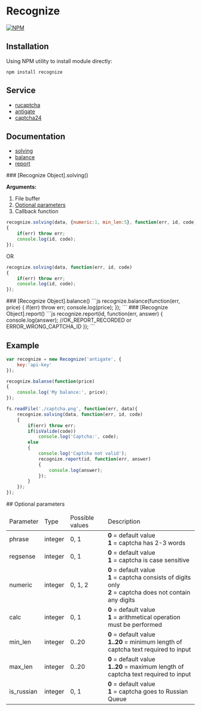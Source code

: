 # Recognize

[![NPM](https://nodei.co/npm/recognize.png?downloads=true&downloadRank=true&stars=true)](https://nodei.co/npm/recognize/)
## Installation
Using NPM utility to install module directly:
```npm
npm install recognize
```

## Service
* [rucaptcha](https://rucaptcha.com/?from=1027759)
* [antigate](https://anti-captcha.com)
* [captcha24](http://captcha24.com)

## Documentation
* [solving](#solving) 
* [balance](#balance)
* [report](#report)

<a name="solving" />
### [Recognize Object].solving()

__Arguments:__

1. File buffer
2. [Optional parameters](#optional)
3. Callback function

```js
recognize.solving(data, {numeric:1, min_len:5}, function(err, id, code)
{
	if(err) throw err;
	console.log(id, code);
});
```
OR
```js
recognize.solving(data, function(err, id, code)
{
	if(err) throw err;
	console.log(id, code);
});
```
<a name="balance" />
### [Recognize Object].balance()
```js
recognize.balance(function(err, price)
{
    if(err) throw err;
    console.log(price);
});
```
<a name="report" />
### [Recognize Object].report()
```js
recognize.report(id, function(err, answer)
{
   console.log(answer);  //OK_REPORT_RECORDED or ERROR_WRONG_CAPTCHA_ID
});
```

## Example
```js
var recognize = new Recognize('antigate', {
    key:'api-key'
});

recognize.balanse(function(price)
{
    console.log('My balance:', price);
});

fs.readFile('./captcha.png', function(err, data){
    recognize.solving(data, function(err, id, code)
    {
        if(err) throw err;
        if(isValide(code))
        	console.log('Captcha:', code);
        else
        {
        	console.log('Captcha not valid');
        	recognize.report(id, function(err, answer)
        	{
        		console.log(answer);
        	});
        }
    });
});
```

<a name="optional" />
## Optional parameters
<table class="table" width="100%">
    <thead>
        <tr>
            <td>Parameter</td>
            <td>Type</td>
            <td>Possible values</td>
            <td>Description</td>
        </tr>
    </thead>
    <tbody>
        <tr>
            <td>phrase</td>
            <td>integer</td>
            <td>0, 1</td>
            <td>
                <div><b>0</b> = default value</div>
                <div><b>1</b> = captcha has 2-3 words</div>
            </td>
        </tr>
        <tr>
            <td>regsense</td>
            <td>integer</td>
            <td>0, 1</td>
            <td>
                <div><b>0</b> = default value</div>
                <div><b>1</b> = captcha is case sensitive</div>
            </td>
        </tr>
        <tr>
            <td>numeric</td>
            <td>integer</td>
            <td>0, 1, 2</td>
            <td>
                <div><b>0</b> = default value</div>
                <div><b>1</b> = captcha consists of digits only</div>
                <div><b>2</b> = captcha does not contain any digits</div>
            </td>
        </tr>
        <tr>
            <td>calc</td>
            <td>integer</td>
            <td>0, 1</td>
            <td>
                <div><b>0</b> = default value</div>
                <div><b>1</b> = arithmetical operation must be performed</div>
            </td>
        </tr>
        <tr>
            <td>min_len</td>
            <td>integer</td>
            <td>0..20</td>
            <td>
                <div><b>0</b> = default value</div>
                <div><b>1..20</b> = minimum length of captcha text required to input</div>
            </td>
        </tr>
        <tr>
            <td>max_len</td>
            <td>integer</td>
            <td>0..20</td>
            <td>
                <div><b>0</b> = default value</div>
                <div><b>1..20</b> = maximum length of captcha text required to input</div>
            </td>
        </tr>
        <tr>
            <td>is_russian</td>
            <td>integer</td>
            <td>0, 1</td>
            <td>
                <div><b>0</b> = default value</div>
                <div><b>1</b> = captcha goes to Russian Queue</div>
            </td>
        </tr>
    </tbody><tbody>
</tbody></table>
